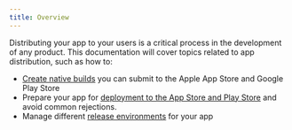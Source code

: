 ```yaml
---
title: Overview
---
```


Distributing your app to your users is a critical process in the development of any product. This documentation will cover topics related to app distribution, such as how to:

- [Create native builds](../building-standalone-apps/) you can submit to the Apple App Store and Google Play Store
- Prepare your app for [deployment to the App Store and Play Store](../app-stores/) and avoid common rejections.
- Manage different [release environments](../release-channels/) for your app